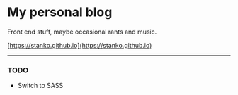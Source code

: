 # My personal blog

Front end stuff, maybe occasional rants and music.

[https://stanko.github.io](https://stanko.github.io)

-----

### TODO

* Switch to SASS
